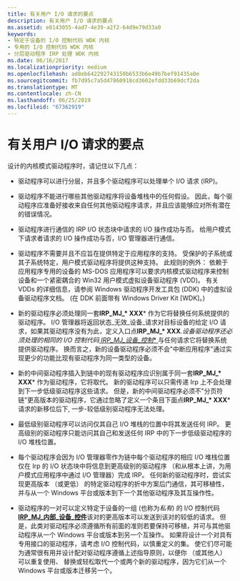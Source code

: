 ```yaml
---
title: 有关用户 I/O 请求的要点
description: 有关用户 I/O 请求的要点
ms.assetid: e8143055-4ad7-4e39-a2f2-64d9e79d33a0
keywords:
- 特定于设备的 I/O 控制代码 WDK 内核
- 专用的 I/O 控制代码 WDK 内核
- 分层驱动程序 IRP 处理 WDK 内核
ms.date: 06/16/2017
ms.localizationpriority: medium
ms.openlocfilehash: ad8eb642292743150b6533b6e49b7bef91435a0e
ms.sourcegitcommit: fb7d95c7a5d47860918cd3602efdd33b69dcf2da
ms.translationtype: MT
ms.contentlocale: zh-CN
ms.lasthandoff: 06/25/2019
ms.locfileid: "67362919"
---
```

# <a name="points-to-consider-about-user-io-requests"></a>有关用户 I/O 请求的要点





设计的内核模式驱动程序时，请记住以下几点：

- 驱动程序可以进行分层，并且多个驱动程序可以处理单个 I/O 请求 (IRP)。

- 驱动程序不能进行哪些其他驱动程序将设备堆栈中的任何假设。 因此，每个驱动程序应准备好接收来自任何其他驱动程序请求，并且应该能够应对所有潜在的错误情况。

- 驱动程序进行通信的 IRP I/O 状态块中请求的 I/O 操作成功与否。 给用户模式下请求者请求的 I/O 操作成功与否，I/O 管理器进行通信。

- 驱动程序不需要并且不应旨在提供特定于应用程序的支持。 受保护的子系统或其子系统特定，用户模式驱动程序将提供这种支持。 此规则的例外： 依赖于应用程序专用的设备的 MS-DOS 应用程序可以要求内核模式驱动程序来控制设备和一个紧密耦合的 Win32 用户模式虚拟设备驱动程序 (VDD)。 有关 VDDs 的详细信息，请参阅 Windows 驱动程序开发工具包 (DDK) 中的虚拟设备驱动程序文档。 (在 DDK 前面带有 Windows Driver Kit \[WDK\]。)

- 新的驱动程序必须处理同一套**IRP\_MJ\_* XXX*** 作为它将替换任何系统提供的驱动程序。 I/O 管理器将返回状态\_无效\_设备\_请求对目标设备的给定 I/O 请求，如果其驱动程序没有为此，定义入口点<strong>IRP\_MJ\_* XXX</strong><em>.设备驱动程序还必须处理的相同的 I/O 控制代码[ </em> *IRP\_MJ\_设备\_控制** ](<https://msdn.microsoft.com/library/windows/hardware/ff550744>)与任何请求它将替换系统提供驱动程序。 换而言之，新的设备驱动程序必须不会"中断应用程序"通过实现更少的功能比现有驱动程序为同一类型的设备。

- 新的中间驱动程序插入到链中的现有驱动程序应识别属于同一套**IRP\_MJ\_* XXX*** 作为驱动程序，它将取代。 新的驱动程序可以只需传递 Irp 上不会处理到下一步低级驱动程序这些请求。 但是，新的中间驱动程序必须不"分页符链"更高版本的驱动程序，它通过忽略了定义一个条目下面点**IRP\_MJ\_* XXX*** 请求的新移位后下, 一步-较低级别驱动程序无法处理。

- 最低级别驱动程序可以访问仅其自己 I/O 堆栈的位置中将其发送任何 IRP。 更高级别的驱动程序只能访问其自己和发送任何 IRP 中的下一步低级驱动程序的 I/O 堆栈位置。

- 每个驱动程序会因为 I/O 管理器零作为链中每个驱动程序的相应 I/O 堆栈位置仅在 Irp 的 I/O 状态块中将信息到更高级别的驱动程序 （和从根本上讲，为用户模式应用程序中通过 I/O 管理器）完成 IRP。 任何新的驱动程序时，尝试实现更高版本 （或更低） 的特定驱动程序的折中方案后门通信，其可移植性，并与从一个 Windows 平台或版本到下一个其他驱动程序及其互操作性。

- 驱动程序的一对可以定义特定于设备的一组 (也称为*私有*) 的 I/O 控制代码[ **IRP\_MJ\_内部\_设备\_控件**](https://docs.microsoft.com/windows-hardware/drivers/kernel/irp-mj-internal-device-control)该对的更高版本可以发送到该对的较低的请求。 但是，此类对驱动程序必须遵循所有前面的准则若要保持可移植，并可与其他驱动程序从一个 Windows 平台或版本到另一个互操作。 如果将设计一个对具有专用接口的驱动程序，请考虑 I/O 控制代码，以慎重定义的集。 使它们尽可能为通常很有用并设计配对驱动程序遵循上述指导原则，以便你 （或其他人） 可以重复使用、 替换或轻松取代一个或两个新的驱动程序，因为它们从一个 Windows 平台或版本迁移另一个。

 

 




